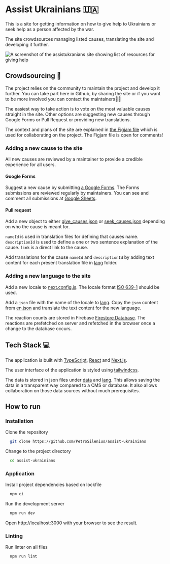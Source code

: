 # Assist Ukrainians 🇺🇦

This is a site for getting information on how to give help to Ukrainians or seek help as a person affected by the war.

The site crowdsources managing listed causes, translating the site and developing it further.

![A screenshot of the assistukranians site showing list of resources for giving help](https://i.imgur.com/l3B2hZql.png)

## Crowdsourcing 👥

The project relies on the community to maintain the project and develop it further. You can take part here in Github, by sharing the site or if you want to be more involved you can contact the maintainers✌🏻

The easiest way to take action is to vote on the most valuable causes straight in the site. Other options are suggesting new causes through Google Forms or Pull Request or providing new translations.

The context and plans of the site are explained in [the Figjam file](https://www.figma.com/file/iOKKfVYC4YMgrUfDyewCYN/Assist-Ukrainians) which is used for collaborating on the project. The Figjam file is open for comments!

### Adding a new cause to the site

All new causes are reviewed by a maintainer to provide a credible experience for all users.

#### Google Forms

Suggest a new cause by submitting [a Google Forms](https://forms.gle/1Uy4vwChDVUeRpSx6). The Forms submissions are reviewed regularly by maintainers. You can see and comment all submissions at [Google Sheets](https://docs.google.com/spreadsheets/d/1b-25e61JefrkBG99KtdgbnbH9fcbPlcoDtigu2R7QAs/edit?usp=sharing).

#### Pull request

Add a new object to either [give_causes.json](data/give_causes.json) or [seek_causes.json](data/seek_causes.json) depending on who the cause is meant for.

`nameId` is used in translation files for defining that causes name. `descriptionId` is used to define a one or two sentence explanation of the cause. `link` is a direct link to the cause.

Add translations for the cause `nameId` and `descriptionId` by adding text content for each present translation file in [lang](lang) folder.

### Adding a new language to the site

Add a new locale to [next.config.js](next.config.js). The locale format [ISO 639-1](https://en.wikipedia.org/wiki/List_of_ISO_639-1_codes) should be used.

Add a `json` file with the name of the locale to [lang](lang). Copy the `json` content from [en.json](lang/en.json) and translate the text content for the new language.

The reaction counts are stored in Firebase [Firestore Database](https://cloud.google.com/firestore). The reactions are prefetched on server and refetched in the browser once a change to the database occurs.

## Tech Stack 💻

The application is built with [TypeScript](https://www.typescriptlang.org/), [React](https://reactjs.org/) and [Next.js](https://nextjs.org/).

The user interface of the application is styled using [tailwindcss](https://tailwindcss.com/).

The data is stored in json files under [data](data) and [lang](lang). This allows saving the data in a transparent way compared to a CMS or database. It also allows collaboration on those data sources without much prerequisites.

## How to run

### Installation

Clone the repository

```bash
  git clone https://github.com/PetroSilenius/assist-ukrainians
```

Change to the project directory

```bash
  cd assist-ukrainians
```

### Application

Install project dependencies based on lockfile

```bash
  npm ci
```

Run the development server

```bash
  npm run dev
```

Open http://localhost:3000 with your browser to see the result.

### Linting

Run linter on all files

```bash
  npm run lint
```
